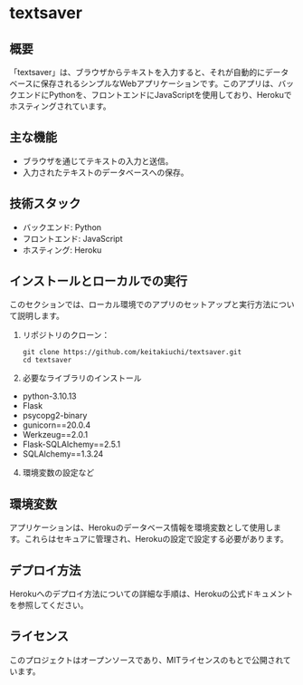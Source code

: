 # textsaver

## 概要
「textsaver」は、ブラウザからテキストを入力すると、それが自動的にデータベースに保存されるシンプルなWebアプリケーションです。このアプリは、バックエンドにPythonを、フロントエンドにJavaScriptを使用しており、Herokuでホスティングされています。

## 主な機能
- ブラウザを通じてテキストの入力と送信。
- 入力されたテキストのデータベースへの保存。

## 技術スタック
- バックエンド: Python
- フロントエンド: JavaScript
- ホスティング: Heroku

## インストールとローカルでの実行
このセクションでは、ローカル環境でのアプリのセットアップと実行方法について説明します。

1. リポジトリのクローン：
    ```
    git clone https://github.com/keitakiuchi/textsaver.git
    cd textsaver
    ```

2. 必要なライブラリのインストール
- python-3.10.13
- Flask
- psycopg2-binary
- gunicorn==20.0.4
- Werkzeug==2.0.1
- Flask-SQLAlchemy==2.5.1
- SQLAlchemy==1.3.24

4. 環境変数の設定など

## 環境変数
アプリケーションは、Herokuのデータベース情報を環境変数として使用します。これらはセキュアに管理され、Herokuの設定で設定する必要があります。

## デプロイ方法
Herokuへのデプロイ方法についての詳細な手順は、Herokuの公式ドキュメントを参照してください。

## ライセンス
このプロジェクトはオープンソースであり、MITライセンスのもとで公開されています。
